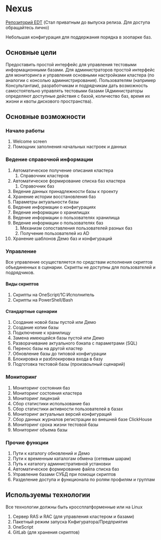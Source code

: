 # Nexus

[Репозиторий EDT](https://github.com/Live-AG/Nexus-EDT) (Стал приватным до выпуска релиза. Для доступа обращайтесь лично)

Небольшая конфигурация для поддержания порядка в зоопарке баз. 

## Основные цели
Предоставить простой интерфейс для управления тестовыми информационными базами.
Для администраторов простой интерфейс для мониторинга и управления основными настройками кластера (по аналогии с консолью администрирования).
Пользователям (например Консультантам), разработчикам и подрядчикам дать возможность самостоятельно управлять тестовыми базами (Администраторы определяют доступные действия с базой, количество баз, время их жизни и квоты дискового пространства).

## Основные возможности

### Начало работы
1. Welcome screen
2. Помощник заполнения начальных настроек и данных

### Ведение справочной информации
1. Автоматическое получение описания кластера
	1. Справочник кластеров
2. Автоматическое формирование списка баз кластера
	1. Справочник баз
3. Ведение данных принадлежности базы к проекту
4. Хранение истории восстановления баз
5. Параметры актуальности базы
6. Ведение информации о конфигурациях
7. Ведение информации о хранилищах
8. Ведение информации о пользователях хранилища
9. Ведение информации о пользователях баз
	1. Механизм сопоставления пользователей разных баз
	2. Получение пользователей из AD
10. Хранение шаблонов Демо баз и конфигураций

### Управление
Все управление осуществляется по средствам исполнения скриптов объединенных в сценарии.
Скрипты не доступны для пользователей и подрядчиков.
#### Виды скриптов
1. Скрипты на OneScript/1С:Исполнитель
2. Скрипты на PowerShell/Bash

#### Стандартные сценарии
1. Создание новой базы пустой или Демо
2. Создание копии базы
3. Подключение к хранилищу
4. Замена имеющейся базы пустой или Демо
5. Разворачивание актуального бэкапа с параметрами (SQL)
6. Перенос базы на другой кластер
7. Обновление базы до типовой конфигурации
8. Блокировка и разблокировка входа в базу
9. Подготовка тестовой базы (произвоьлный сценарий)

### Мониторинг
1. Мониторинг состояния баз
2. Мониторинг состояния кластера
3. Мониторинг лицензий
4. Сбор статистики использование баз
5. Сбор статистики активности пользователей в базах
6. Мониторинг актуальных версий конфигураций
7. Сбор данных журналов регистрации во внешней базе ClickHouse
8. Мониторинг срока жизни тестовой базы
9. Мониторинг объема базы

### Прочие функции
1. Пути к каталогу обновлений и Демо
2. Пути к временным каталогам обмена (сетевым шарам)
3. Путь к каталогу административной установки
4. Автоматическое формирование файла списка баз
5. Управление базами СУБД при помощи скриптов
6. Разделение доступа и функционала по ролям профилям и группам

## Используемы технологии
Все технологии должны быть кроссплатформенные или на Linux
1. Сервер RAS и RAC (для управления кластером и базами)
3. Пакетный режим запуска Кнфигуратора/Предприятия
4. OneScript
5. GitLab (для хранения скриптов)
